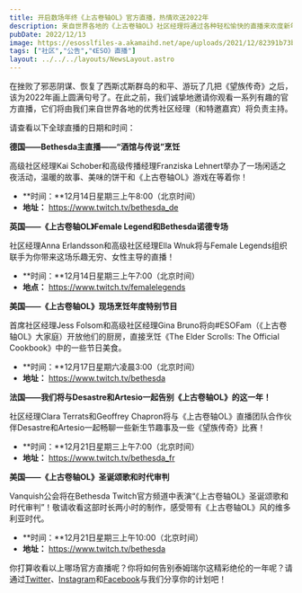 ```yaml
---
title: 开启数场年终《上古卷轴OL》官方直播，热情欢送2022年
description: 来自世界各地的《上古卷轴OL》社区经理将通过各种轻松愉快的直播来欢度新年！敬请锁定！
pubDate: 2022/12/13
image: https://esosslfiles-a.akamaihd.net/ape/uploads/2021/12/82391b73b43a3c51b3d9f0bc6b148ff9.jpg
tags: ["社区","公告","《ESO》直播"]
layout: ../../../layouts/NewsLayout.astro
---
```


在挫败了邪恶阴谋、恢复了西斯忒斯群岛的和平、游玩了几把《望族传奇》之后，该为2022年画上圆满句号了。在此之前，我们诚挚地邀请你观看一系列有趣的官方直播，它们将由我们来自世界各地的优秀社区经理（和特邀嘉宾）将负责主持。

请查看以下全球直播的日期和时间：

**德国——Bethesda主直播——“酒馆与传说”烹饪**

高级社区经理Kai Schober和高级传播经理Franziska
Lehnert举办了一场闲适之夜活动，温暖的故事、美味的饼干和《上古卷轴OL》游戏在等着你！

- **时间：**12月14日星期三上午8:00（北京时间）
- **地址：** <https://www.twitch.tv/bethesda_de> [](https://www.twitch.tv/bethesda_de)

**英国——《上古卷轴OL》Female Legend和Bethesda诺德专场**

社区经理Anna Erlandsson和高级社区经理Ella Wnuk将与Female Legends组织联手为你带来这场乐趣无穷、女性主导的直播！

- **时间：**12月14日星期三上午7:00（北京时间）
- **地点：** <https://www.twitch.tv/femalelegends> [](https://www.twitch.tv/femalelegends)

**美国——《上古卷轴OL》现场烹饪年度特别节目**

首席社区经理Jess Folsom和高级社区经理Gina Bruno将向#ESOFam（《上古卷轴OL》大家庭）开放他们的厨房，直接烹饪《The Elder
Scrolls: The Official Cookbook》中的一些节日美食。

- **时间：**12月17日星期六凌晨3:00（北京时间）
- **地址：** <https://www.twitch.tv/bethesda> [](https://www.twitch.tv/bethesda)

**法国——我们将与Desastre和Artesio一起告别《上古卷轴OL》的这一年！**

社区经理Clara Terrats和Geoffrey
Chapron将与《上古卷轴OL》直播团队合作伙伴Desastre和Artesio一起畅聊一些新生节趣事及一些《望族传奇》比赛！

- **时间：**12月21日星期三上午7:00（北京时间）
- **地址：** <https://www.twitch.tv/bethesda_fr>

**美国——《上古卷轴OL》圣诞颂歌和时代审判**

Vanquish公会将在Bethesda
Twitch官方频道中表演“《上古卷轴OL》圣诞颂歌和时代审判”！敬请收看这部时长两小时的制作，感受带有《上古卷轴OL》风的维多利亚时代。

- **时间：**12月21日星期三上午10:00（北京时间）
- **地址：** <https://www.twitch.tv/bethesda> [](https://www.twitch.tv/bethesda)

你打算收看以上哪场官方直播呢？你将如何告别泰姆瑞尔这精彩绝伦的一年呢？请通过[Twitter](https://twitter.com/TESOnline)、[Instagram](https://www.instagram.com/elderscrollsonline/)和[Facebook](https://www.facebook.com/elderscrollsonline)与我们分享你的计划吧！
